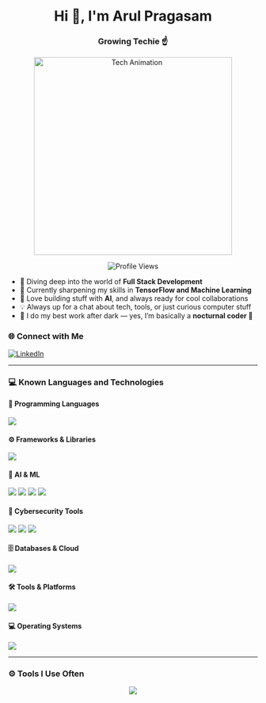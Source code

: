 <h1 align="center">Hi 👋, I'm Arul Pragasam</h1>
<h3 align="center">Growing Techie ☝️</h3>

<p align="center">
  <img src="https://media.giphy.com/media/qgQUggAC3Pfv687qPC/giphy.gif" width="400" alt="Tech Animation" />
</p>

<p align="center">
  <img src="https://komarev.com/ghpvc/?username=arulpragasam99&label=Profile+Views&color=blueviolet&style=flat-square" alt="Profile Views"/>
</p>

- 🚀 Diving deep into the world of **Full Stack Development**  
- 🧠 Currently sharpening my skills in **TensorFlow and Machine Learning**  
- 🤖 Love building stuff with **AI**, and always ready for cool collaborations  
- 💡 Always up for a chat about tech, tools, or just curious computer stuff  
- 🌙 I do my best work after dark — yes, I’m basically a **nocturnal coder 🦇**

### 🌐 Connect with Me

[![LinkedIn](https://img.shields.io/badge/LinkedIn-0077B5?style=flat-square&logo=linkedin&logoColor=white)](https://www.linkedin.com/in/arul-pragasam99)

---

### 💻 Known Languages and Technologies

#### 🧠 Programming Languages
<p>
  <img src="https://skillicons.dev/icons?i=python,java,js,c,dart,ts,html,css,sql" />
</p>

#### ⚙️ Frameworks & Libraries
<p>
  <img src="https://skillicons.dev/icons?i=react,tailwind,flutter,nodejs,express,firebase,dash" />
</p>

#### 🧠 AI & ML
<p>
  <img src="https://skillicons.dev/icons?i=tensorflow" />
  <img src="https://skillicons.dev/icons?i=nltk" />
  <img src="https://skillicons.dev/icons?i=scikit-learn" />
  <img src="https://skillicons.dev/icons?i=huggingface" />
</p>

#### 🔐 Cybersecurity Tools
<p>
  <img src="https://skillicons.dev/icons?i=wireshark" />
  <img src="https://skillicons.dev/icons?i=metasploit" />
  <img src="https://skillicons.dev/icons?i=burpsuite" />
</p>

#### 🗄️ Databases & Cloud
<p>
  <img src="https://skillicons.dev/icons?i=mysql,sqlite,firebase,gcp,aws" />
</p>

#### 🛠️ Tools & Platforms
<p>
  <img src="https://skillicons.dev/icons?i=git,github,postman,androidstudio,figma,photoshop" />
</p>

#### 💻 Operating Systems
<p>
  <img src="https://skillicons.dev/icons?i=windows,linux" />
</p>

---

### ⚙️ Tools I Use Often

<p align="center">
  <img src="https://skillicons.dev/icons?i=python,java,js,react,tailwind,figma,html,css,linux,firebase,flutter,dart,sqlite,mysql,git,github,postman,photoshop,androidstudio" />
</p>

